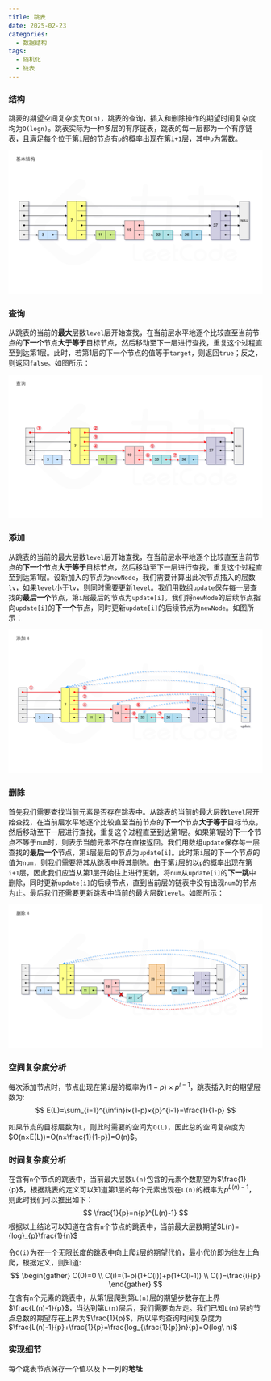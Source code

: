 ```yaml
---
title: 跳表
date: 2025-02-23
categories:
  - 数据结构
tags:
  - 随机化
  - 链表
---
```


### 结构

跳表的期望空间复杂度为`O(n)`，跳表的查询，插入和删除操作的期望时间复杂度均为`O(logn)`。跳表实际为一种多层的有序链表，跳表的每一层都为一个有序链表，且满足每个位于第`i`层的节点有`p`的概率出现在第`i+1`层，其中`p`为常数。

![跳表结构](跳表/1206_1.png)

### 查询

从跳表的当前的**最大**层数`level`层开始查找，在当前层水平地逐个比较直至当前节点的**下一个**节点**大于等于**目标节点，然后移动至下一层进行查找，重复这个过程直至到达第1层。此时，若第1层的下一个节点的值等于`target`，则返回`true`；反之，则返回`false`。如图所示：

![跳表查询](跳表/1206_2.png)

### 添加

从跳表的当前的最大层数`level`层开始查找，在当前层水平地逐个比较直至当前节点的**下一个**节点**大于等于**目标节点，然后移动至下一层进行查找，重复这个过程直至到达第1层。设新加入的节点为`newNode`，我们需要计算出此次节点插入的层数`lv`，如果`level`小于`lv`，则同时需要更新`level`。我们用数组`update`保存每一层查找的**最后一个**节点，第`i`层最后的节点为`update[i]`。我们将`newNode`的后续节点指向`update[i]`的**下一个**节点，同时更新`update[i]`的后续节点为`newNode`。如图所示：

![img](跳表/1206_6.png)

### 删除

首先我们需要查找当前元素是否存在跳表中。从跳表的当前的最大层数`level`层开始查找，在当前层水平地逐个比较直至当前节点的**下一个**节点**大于等于**目标节点，然后移动至下一层进行查找，重复这个过程直至到达第1层。如果第1层的**下一个**节点不等于`num`时，则表示当前元素不存在直接返回。我们用数组`update`保存每一层查找的**最后一个**节点，第`i`层最后的节点为`update[i]`。此时第`i`层的下一个节点的值为`num`，则我们需要将其从跳表中将其删除。由于第`i`层的以`p`的概率出现在第`i+1`层，因此我们应当从第1层开始往上进行更新，将`num`从`update[i]`的**下一跳**中删除，同时更新`update[i]`的后续节点，直到当前层的链表中没有出现`num`的节点为止。最后我们还需要更新跳表中当前的最大层数`level`。如图所示：

![img](跳表/1206_12.png)

### 空间复杂度分析

每次添加节点时，节点出现在第`i`层的概率为$(1-p)×{p}^{i-1}$，跳表插入时的期望层数为:
$$
E(L)=\sum_{i=1}^{\infin}i×(1-p)×{p}^{i-1}=\frac{1}{1-p}
$$


如果节点的目标层数为`L`，则此时需要的空间为`O(L)`，因此总的空间复杂度为$O(n×E(L))=O(n×\frac{1}{1-p})=O(n)$。

### 时间复杂度分析

在含有`n`个节点的跳表中，当前最大层数`L(n)`包含的元素个数期望为$\frac{1}{p}$，根据跳表的定义可以知道第1层的每个元素出现在`L(n)`的概率为${p}^{L(n)-1}$，则此时我们可以推出如下：
$$
\frac{1}{p}=n{p}^{L(n)-1}
$$
根据以上结论可以知道在含有`n`个节点的跳表中，当前最大层数期望$L(n)={log}_{p}\frac{1}{n}$

令`C(i)`为在一个无限长度的跳表中向上爬`i`层的期望代价，最小代价即为往左上角爬，根据定义，则知道:
$$
\begin{gather}
C(0)=0 \\
C(i)=(1-p)(1+C(i))+p(1+C(i-1)) \\
C(i)=\frac{i}{p}
\end{gather}
$$
在含有`n`个元素的跳表中，从第1层爬到第`L(n)`层的期望步数存在上界$\frac{L(n)-1}{p}$，当达到第`L(n)`层后，我们需要向左走。我们已知`L(n)`层的节点总数的期望存在上界为$\frac{1}{p}$，所以平均查询时间复杂度为$\frac{L(n)-1}{p}+\frac{1}{p}=\frac{log_{\frac{1}{p}}n}{p}=O(log\ n)$

### 实现细节

每个跳表节点保存一个值以及下一列的**地址**
